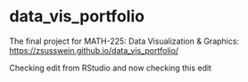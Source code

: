# data_vis_portfolio
The final project for MATH-225: Data Visualization &amp; Graphics: https://zsusswein.github.io/data_vis_portfolio/

Checking edit from RStudio and now checking this edit